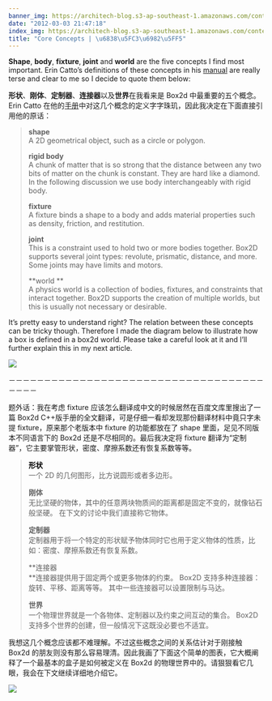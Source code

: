 ```yaml
---
banner_img: https://architech-blog.s3-ap-southeast-1.amazonaws.com/content/images/uploads/2012/03/box2ddiagramnew.jpg
date: "2012-03-03 21:47:18"
index_img: https://architech-blog.s3-ap-southeast-1.amazonaws.com/content/images/uploads/2012/03/box2ddiagramnew.jpg
title: "Core Concepts | \u6838\u5FC3\u6982\u5FF5"
---
```


**Shape**, **body**, **fixture**, **joint** and **world** are the five concepts I find most important. Erin Catto’s definitions of these concepts in his [manual](http://box2d.org/manual.pdf "manual") are really terse and clear to me so I decide to quote them below:

**形状**、**刚体**、**定制器**、**连接器**以及**世界**在我看来是 Box2d 中最重要的五个概念。Erin Catto 在他的[手册](http://box2d.org/manual.pdf "手册")中对这几个概念的定义字字珠玑，因此我决定在下面直接引用他的原话：

> **shape**  
>  A 2D geometrical object, such as a circle or polygon.
>
> **rigid body**  
>  A chunk of matter that is so strong that the distance between any two bits of matter on the chunk is constant. They are hard like a diamond. In the following discussion we use body interchangeably with rigid body.
>
> **fixture**  
>  A fixture binds a shape to a body and adds material properties such as density, friction, and restitution.
>
> **joint**  
>  This is a constraint used to hold two or more bodies together. Box2D supports several joint types: revolute, prismatic, distance, and more. Some joints may have limits and motors.
>
> **world **  
>  A physics world is a collection of bodies, fixtures, and constraints that interact together. Box2D supports the creation of multiple worlds, but this is usually not necessary or desirable.

It’s pretty easy to understand right? The relation between these concepts can be tricky though. Therefore I made the diagram below to illustrate how a box is defined in a box2d world. Please take a careful look at it and I’ll further explain this in my next article.

![](http://box2dweb.com/core-concepts-%e6%a0%b8%e5%bf%83%e6%a6%82%e5%bf%b5/box2ddiagramnew/)

－－－－－－－－－－－－－－－－－－－－－－－－－－－－－－－－－－－－－－－－

题外话：我在考虑 fixture 应该怎么翻译成中文的时候居然在百度文库里搜出了一篇 Box2d C++版手册的全文翻译，可是仔细一看却发现那份翻译材料中竟只字未提 fixture，原来那个老版本中 fixture 的功能都放在了 shape 里面，足见不同版本不同语言下的 Box2d 还是不尽相同的。最后我决定将 fixture 翻译为“定制器”，它主要掌管形状，密度、摩擦系数还有恢复系数等等。

> <span style="color: #000000;">**形状**  
> </span>一个 2D 的几何图形，比方说圆形或者多边形。
>
> **刚体**  
>  无比坚硬的物体，其中的任意两块物质间的距离都是固定不变的，就像钻石般坚硬。 在下文的讨论中我们直接称它物体。
>
> **定制器**  
>  定制器用于将一个特定的形状赋予物体同时它也用于定义物体的性质，比如：密度、摩擦系数还有恢复系数。
>
> **连接器  
> **连接器提供用于固定两个或更多物体的约束。 Box2D 支持多种连接器：旋转、平移、距离等等。 其中一些连接器可以设置限制与马达。
>
> **世界**  
>  一个物理世界就是一个各物体、定制器以及约束之间互动的集合。 Box2D 支持多个世界的创建，但一般情况下这既没必要也不适宜。

我想这几个概念应该都不难理解。不过这些概念之间的关系估计对于刚接触 Box2d 的朋友则没有那么容易理清。因此我画了下面这个简单的图表，它大概阐释了一个最基本的盒子是如何被定义在 Box2d 的物理世界中的。请狠狠看它几眼，我会在下文继续详细地介绍它。

![](http://box2dweb.com/core-concepts-%e6%a0%b8%e5%bf%83%e6%a6%82%e5%bf%b5/box2ddiagramnew/)
